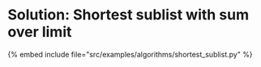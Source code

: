 # Solution: Shortest sublist with sum over limit

{% embed include file="src/examples/algorithms/shortest_sublist.py" %}

